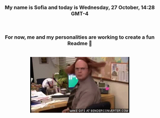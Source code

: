 


<div align="center">
<h3 >My name is Sofia and today is Wednesday, 27 October, 14:28 GMT-4</h3><br>
<h3 >For now, me and my personalities are working to create a fun Readme 👋
</h3><br>
<img src='img/dwight.gif' alt='working...'/>
</div>
